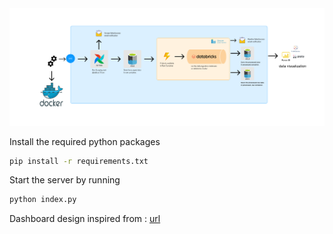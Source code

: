 

<img src="./screenshot/architecture.png" />

Install the required python packages
```sh
pip install -r requirements.txt
```

Start the server by running
```sh
python index.py
```
Dashboard design inspired from : [url](https://github.com/Mubeen31/Covid-19-Dashboard-in-Python-by-Plotly-Dash)
